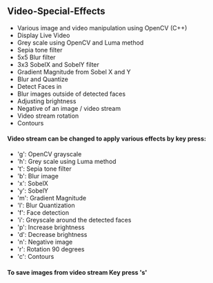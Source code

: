 ## Video-Special-Effects
  - Various image and video manipulation using OpenCV (C++)
  - Display Live Video
  - Grey scale using OpenCV and Luma method
  - Sepia tone filter
  - 5x5 Blur filter
  - 3x3 SobelX and SobelY filter
  - Gradient Magnitude from Sobel X and Y 
  - Blur and Quantize 
  - Detect Faces in 
  - Blur images outside of detected faces
  - Adjusting brightness 
  - Negative of an image / video stream
  - Video stream rotation 
  - Contours

#### Video stream can be changed to apply various effects by key press:
  - 'g': OpenCV grayscale
  - 'h': Grey scale using Luma method
  - 't': Sepia tone filter
  - 'b': Blur image
  - 'x': SobelX
  - 'y': SobelY
  - 'm': Gradient Magnitude
  - 'l': Blur Quantization
  - 'f': Face detection
  - 'i': Greyscale around the detected faces
  - 'p': Increase brightness
  - 'd': Decrease brightness
  - 'n': Negative image
  - 'r': Rotation 90 degrees
  - 'c': Contours
    
#### To save images from video stream Key press 's'

